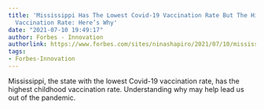 ```yaml
---
title: 'Mississippi Has The Lowest Covid-19 Vaccination Rate But The Highest Childhood
  Vaccination Rate: Here’s Why'
date: "2021-07-10 19:49:17"
author: Forbes - Innovation
authorlink: https://www.forbes.com/sites/ninashapiro/2021/07/10/mississippi-has-the-lowest-covid-19-vaccination-rate-but-the-highest-childhood-vaccination-rate-heres-why/
tags:
- Forbes-Innovation
---
```

Mississippi, the state with the lowest Covid-19 vaccination rate, has the highest childhood vaccination rate. Understanding why may help lead us out of the pandemic.